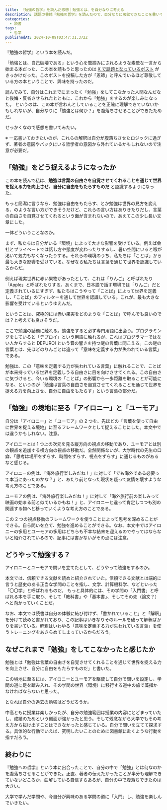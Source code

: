 ```yaml
---
title: 『勉強の哲学』を読んだ感想｜勉強とは、を自分なりに考える
description: 話題の書籍『勉強の哲学』を読んだので、自分なりに吸収できたことを書いていきます
categories: 
  - 読書
tags:
  - 哲学
publishedAt: 2024-10-09T03:47:31.372Z
---
```


『勉強の哲学』という本を読んだ。

「勉強とは、自己破壊である」という心を鷲掴みにされるような素敵な一言から始まる本だった、この本を読もうと思ったのは [X で話題となっているポスト](https://x.com/xxanemicoxx/status/1842980834384679270) がきっかけだった。このポストを投稿した方が「恩師」と呼んでいるほど尊敬している方の本ということで、興味を持ったのだ。

読んでみて、自分はこれまでにまったく「勉強」をしてこなかった人間なんだなと後悔・反省させられたとともに、これから「勉強」をするのが楽しみになった。
というのは、この本が言わんとしていることを正確に理解できていないかもしれないが、自分なりに「勉強とは何か？」を腹落ちさせることができたためだ。

せっかくなので感想を書いてみたい。

※ 一応書いておきたいのが、これらの解釈は自分が腹落ちさせたロジックに過ぎず、著者の意図やバックにいる哲学者の意図から外れているかもしれないので注意が必要だ。

## 「勉強」をどう捉えるようになったか
この本を読んで私は、**勉強は言葉の自由さを自覚させてくれることを通じて世界を捉える力を向上させ、自分に自由をもたらすものだ** と認識するようになった。

もっと簡潔に言うなら、勉強は自由をもたらす、とか勉強は世界の見方を変える、のような言い方ができそうだけど、これらの言い方はありきたりだし、言葉の自由さを自覚させてくれるという面が含まれないので、あえてこの少し長い文章にした。

一体どういうことなのか。

まず、私たちは自分がいる「環境」によって大きな影響を受けている。例えば会社とプライベートでは話し方や態度が変わったりするし、暑い空間にいると喉が渇いて気力もなくなったりする。それらの環境のうち、私たちは「ことば」から最も大きな影響を受けている。なぜなら私たちは言葉を通じて世界を認識しているからだ。

例えば現実世界に赤い果物があったとして、これは「りんご」と呼ばれたり「Apple」と呼ばれたりする。あくまで、日本語で話す環境では「りんご」だと定義されているにすぎず、私たちはこうやって「ことば」によって世界を定義し、「ことば」のフィルターを通して世界を認識している。これが、最も大きな影響を受けているというゆえんだ。

ということは、究極的には赤い果実をどのような「ことば」で呼んでも良いのでは？と考えても良さそうだ。

ここで勉強の話題に触れる。勉強をすると必ず専門用語に出会う。プログラミングをしていると「デプロイ」という用語に触れるが、これはプログラマーではない人からすると DEPUROI という音の響きを持つ謎の言葉に聞こえる。この謎の言葉とは、先ほどのりんごとは違って「意味を定義する力が失われている言葉」である。

勉強は、この「意味を定義する力が失われている言葉」に触れることで、ことばが本来持っている世界を定義しうる自由さに目を向けさせてくれる。この自由さに気づけると、今いる環境の「ことば」の影響から一歩距離を取ることが可能になる、というのが「勉強は言葉の自由さを自覚させてくれることを通じて世界を捉える力を向上させ、自分に自由をもたらす」という言葉の部分だ。


## 「勉強」の境地に至る「アイロニー」と「ユーモア」
自分は「アイロニー」と「ユーモア」の 2 つを、先ほどの「言葉を使って自由に世界を捉える境地」に至るフレームワークとして捉えることにした。本文中では違うかもしれない。注意。

アイロニーとは 1 つ上の次元を見る縦方向の視点の移動であり、ユーモアとは別の観点を追加する横方向の視点の移動だ。全然関係ないが、大学時代の先生の口癖、「思考は場所をずらす、時間をずらす、視点をずらす」に通じるものがあるなと感じる。

アイロニーの例は、「海外旅行楽しみだね！」に対して「でも海外である必要って本当にあったのかな？」と、あたり前となった現状を疑って友情を壊すような考え方のことである。

ユーモアの例は、「海外旅行楽しみだね！」に対して「海外旅行前の楽しみって映画の始まる前と似ているかもね！」と、アイロニーと違って肯定しつつも別の関連する物へと移っていくような考え方のことである。

この 2 つの視点移動のフレームワークを使うことによって思考を深めることができる。自ら問いを立て、勉強を進めることができる。なお、本文中ではアイロニーの多用とユーモアの多用はどちらも不幸な結末を迎えるのでやってはならないと紹介されているので、記事には書かないがその点には注意。

## どうやって勉強する？
アイロニーとユーモアで問いを立てたとして、どうやって勉強をするのか。

本文では、信頼できる文献を読めと紹介されていた。信頼できる文献とは端的に言うと歴史のある正当な学問のことを指し、文学、計算機科学、などといった「〇〇学」と呼ばれるものだ。
もっと具体的には、その学問の「入門書」と呼ばれる本を手に取り、そして「教科書」や「基本書」、そしてその先（論文？）へと向かっていくことだ。

なお、本文では読書は自分の体験に結び付けず、「書かれていること」と「解釈」を分けて読めと書かれており、この記事はいきなりそのルールを破って解釈ばかりを書いている。解釈はいわゆる「意味を定義する力が失われている言葉」を使うトレーニングをあきらめてしまっているからだろう。

## なぜこれまで「勉強」をしてこなかったと感じたか
勉強とは「勉強は言葉の自由さを自覚させてくれることを通じて世界を捉える力を向上させ、自分に自由をもたらすものだ」と書いた。

この境地に至るには、アイロニーとユーモアを駆使して自分で問いを設定し、学問の道に足を踏み入れ、その学問の世界（環境）に移行する道中の旅で藻掻かなければならないと思った。

となれば自分の過去の勉強はどうだろうか。

中高ともに授業は楽しかったが、自分の勉強範囲は授業の内容にとどまっていたし、成績のためという側面が強かったと思う。そして残念ながら大学でもその考え方から抜け出すことはできなかったと感じている。自分で問いを立てて探求する。具体的な行動でいえば、究明したいことのために図書館に赴くような行動を指すだろう。


## 終わりに
『勉強への哲学』という本に出合ったことで、自分の中で「勉強」とは何なのかを腹落ちさせることができた。正直、著者の伝えたかったことが半分も理解できていないどころか、曲解している自信すらあるが、自分の中で腹落ちできたのは大きい。

大学で学んだ学問や、今自分が興味のある学問の道に「入門」し、勉強を楽しんでいきたい。
